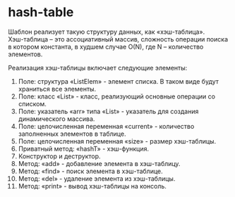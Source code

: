 # hash-table

Шаблон реализует такую структуру данных, как «хэш-таблица».</br>
Хэш-таблица – это ассоциативный массив, сложность операции поиска в котором константа, в худшем случае O(N), где N – количество элементов.</br>

Реализация хэш-таблицы включает следующие элементы:</br>
1.	Поле: структура «ListElem» - элемент списка. В таком виде будут храниться все элементы.</br>
2.	Поле: класс «List» - класс, реализующий основные операции со списком.</br>
3.	Поле: указатель «arr» типа «List» - указатель для создания динамического массива.</br>
4.	Поле: целочисленная переменная «current» - количество заполненных элементов в таблице.</br>
5.	Поле: целочисленная переменная «size» - размер хэш-таблицы.</br>
6.	Приватный метод: «hashT» - хэш-функция.</br>
7.	Конструктор и деструктор.</br>
8.	Метод: «add» - добавление элемента в хэш-таблицу.</br>
9.	Метод: «find» - поиск элемента в хэш-таблице.</br>
10.	Метод: «del» - удаление элемента из хэш-таблицы.</br>
11.	Метод: «print» - вывод хэш-таблицы на консоль.</br>
